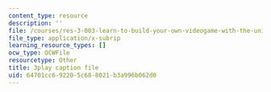 ```yaml
---
content_type: resource
description: ''
file: /courses/res-3-003-learn-to-build-your-own-videogame-with-the-unity-game-engine-and-microsoft-kinect-january-iap-2017/64701cc692205c688021b3a996b062d0_ZVnrpjIVU.vtt
file_type: application/x-subrip
learning_resource_types: []
ocw_type: OCWFile
resourcetype: Other
title: 3play caption file
uid: 64701cc6-9220-5c68-8021-b3a996b062d0
---
```

